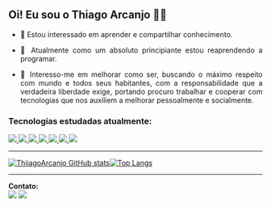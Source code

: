 ###   <h2>Oi! Eu sou o Thiago Arcanjo ✌🏿</h2>

- <p align="justify">🐳 Estou interessado em aprender e compartilhar conhecimento.</p>
- <p align="justify">🌱 Atualmente como um absoluto principiante estou reaprendendo a programar.</p>
- <p align="justify">🐸 Interesso-me em melhorar como ser, buscando o máximo respeito com mundo e todos seus habitantes, com  a responsabilidade  que a verdadeira liberdade exige, portando procuro trabalhar e cooperar com tecnologias que nos auxiliem a melhorar pessoalmente e socialmente.</p>

<div id=linguagens>
<b><h3>Tecnologias estudadas atualmente:</h3></b>
<a href="#">
 <img src="https://img.shields.io/badge/PHP-777BB4?style=for-the-badge&logo=php&logoColor=white">
   <img src="https://img.shields.io/badge/Python-14354C?style=for-the-badge&logo=python&logoColor=white">
   <img src="https://img.shields.io/badge/Java-ED8B00?style=for-the-badge&logo=java&logoColor=white">
   <img src="https://img.shields.io/badge/MySQL-00000F?style=for-the-badge&logo=mysql&logoColor=white">
   <img src=" 	https://img.shields.io/badge/CSS-239120?&style=for-the-badge&logo=css3&logoColor=white">
   <img src="https://img.shields.io/badge/HTML-239120?style=for-the-badge&logo=html5&logoColor=white">
   <img src="https://img.shields.io/badge/JavaScript-F7DF1E?style=for-the-badge&logo=javascript&logoColor=black"></a>
</div>
<hr>

<div id="card">
<a href="#">

![ThiiagoArcanjo GitHub stats](https://github-readme-stats.vercel.app/api?username=ThiiagoArcanjo&show_icons=true&theme=merko)</a>[![Top Langs](https://github-readme-stats.vercel.app/api/top-langs/?username=ThiiagoArcanjo&layout=compact&theme=merko)](https://github.com/ThiiagoArcanjo)

</div>

<hr>

<div id="contato">
  <b>Contato:</b><br>
  <a href="https://www.linkedin.com/in/thiagoarcanjodeoliveira/"><img src="https://img.shields.io/badge/LinkedIn-0077B5?style=for-the-badge&logo=linkedin&logoColor=white"></a>
  <a href=mailto:thiagokai.arcanjo@gmail.com><img src="https://img.shields.io/badge/Gmail-D14836?style=for-the-badge&logo=gmail&logoColor=white"></a>
<div>

